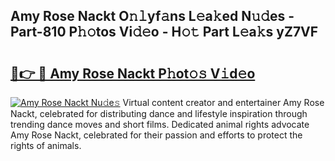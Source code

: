 ## Amy Rose Nackt O𝚗𝚕yf𝚊ns L𝚎a𝚔ed N𝚞𝚍es - Part-810 P𝚑𝚘tos Vi𝚍𝚎o - H𝚘𝚝 Part L𝚎a𝚔s yZ7VF

# <h2><a href="http://kf1h5go.oniu.top/?m=Amy+Rose+Nackt">🔗👉 🔴 Amy Rose Nackt P𝚑ot𝚘𝚜 V𝚒d𝚎o</a></h2>

[![Amy Rose Nackt Nu𝚍e𝚜](https://i.imgur.com/0qMVB7G.gif)](http://kf1h5go.oniu.top/?m=Amy+Rose+Nackt)
Virtual content creator and entertainer Amy Rose Nackt, celebrated for distributing dance and lifestyle inspiration through trending dance moves and short films. Dedicated animal rights advocate Amy Rose Nackt, celebrated for their passion and efforts to protect the rights of animals.  
